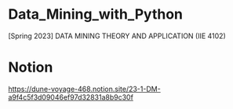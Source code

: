 # Data_Mining_with_Python
[Spring 2023] DATA MINING THEORY AND APPLICATION (IIE 4102)

# Notion
https://dune-voyage-468.notion.site/23-1-DM-a9f4c5f3d09046ef97d32831a8b9c30f
